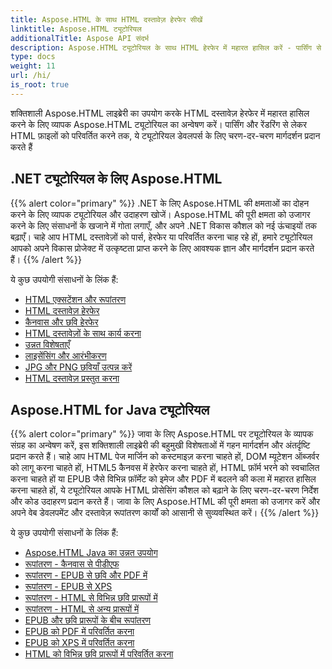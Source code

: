 ```yaml
---
title: Aspose.HTML के साथ HTML दस्तावेज़ हेरफेर सीखें
linktitle: Aspose.HTML ट्यूटोरियल
additionalTitle: Aspose API संदर्भ
description: Aspose.HTML ट्यूटोरियल के साथ HTML हेरफेर में महारत हासिल करें - पार्सिंग से लेकर रूपांतरण तक, डेवलपर्स के लिए चरण-दर-चरण मार्गदर्शन।
type: docs
weight: 11
url: /hi/
is_root: true
---
```


शक्तिशाली Aspose.HTML लाइब्रेरी का उपयोग करके HTML दस्तावेज़ हेरफेर में महारत हासिल करने के लिए व्यापक Aspose.HTML ट्यूटोरियल का अन्वेषण करें। पार्सिंग और रेंडरिंग से लेकर HTML फ़ाइलों को परिवर्तित करने तक, ये ट्यूटोरियल डेवलपर्स के लिए चरण-दर-चरण मार्गदर्शन प्रदान करते हैं

## .NET ट्यूटोरियल के लिए Aspose.HTML
{{% alert color="primary" %}}
.NET के लिए Aspose.HTML की क्षमताओं का दोहन करने के लिए व्यापक ट्यूटोरियल और उदाहरण खोजें। Aspose.HTML की पूरी क्षमता को उजागर करने के लिए संसाधनों के खजाने में गोता लगाएँ, और अपने .NET विकास कौशल को नई ऊंचाइयों तक बढ़ाएँ। चाहे आप HTML दस्तावेज़ों को पार्स, हेरफेर या परिवर्तित करना चाह रहे हों, हमारे ट्यूटोरियल आपको अपने विकास प्रोजेक्ट में उत्कृष्टता प्राप्त करने के लिए आवश्यक ज्ञान और मार्गदर्शन प्रदान करते हैं। 
{{% /alert %}}

ये कुछ उपयोगी संसाधनों के लिंक हैं:
 
- [HTML एक्सटेंशन और रूपांतरण](./net/html-extensions-and-conversions/)
- [HTML दस्तावेज़ हेरफेर](./net/html-document-manipulation/)
- [कैनवास और छवि हेरफेर](./net/canvas-and-image-manipulation/)
- [HTML दस्तावेज़ों के साथ कार्य करना](./net/working-with-html-documents/)
- [उन्नत विशेषताएँ](./net/advanced-features/)
- [लाइसेंसिंग और आरंभीकरण](./net/licensing-and-initialization/)
- [JPG और PNG छवियाँ उत्पन्न करें](./net/generate-jpg-and-png-images/)
- [HTML दस्तावेज़ प्रस्तुत करना](./net/rendering-html-documents/)

## Aspose.HTML for Java ट्यूटोरियल
{{% alert color="primary" %}}
जावा के लिए Aspose.HTML पर ट्यूटोरियल के व्यापक संग्रह का अन्वेषण करें, इस शक्तिशाली लाइब्रेरी की बहुमुखी विशेषताओं में गहन मार्गदर्शन और अंतर्दृष्टि प्रदान करते हैं। चाहे आप HTML पेज मार्जिन को कस्टमाइज़ करना चाहते हों, DOM म्यूटेशन ऑब्जर्वर को लागू करना चाहते हों, HTML5 कैनवस में हेरफेर करना चाहते हों, HTML फ़ॉर्म भरने को स्वचालित करना चाहते हों या EPUB जैसे विभिन्न फ़ॉर्मेट को इमेज और PDF में बदलने की कला में महारत हासिल करना चाहते हों, ये ट्यूटोरियल आपके HTML प्रोसेसिंग कौशल को बढ़ाने के लिए चरण-दर-चरण निर्देश और कोड उदाहरण प्रदान करते हैं। जावा के लिए Aspose.HTML की पूरी क्षमता को उजागर करें और अपने वेब डेवलपमेंट और दस्तावेज़ रूपांतरण कार्यों को आसानी से सुव्यवस्थित करें। 
{{% /alert %}}

ये कुछ उपयोगी संसाधनों के लिंक हैं:
 
- [Aspose.HTML Java का उन्नत उपयोग](./java/advanced-usage/)
- [रूपांतरण - कैनवास से पीडीएफ](./java/conversion-canvas-to-pdf/)
- [रूपांतरण - EPUB से छवि और PDF में](./java/conversion-epub-to-image-and-pdf/)
- [रूपांतरण - EPUB से XPS](./java/conversion-epub-to-xps/)
- [रूपांतरण - HTML से विभिन्न छवि प्रारूपों में](./java/conversion-html-to-various-image-formats/)
- [रूपांतरण - HTML से अन्य प्रारूपों में](./java/conversion-html-to-other-formats/)
- [EPUB और छवि प्रारूपों के बीच रूपांतरण](./java/converting-between-epub-and-image-formats/)
- [EPUB को PDF में परिवर्तित करना](./java/converting-epub-to-pdf/)
- [EPUB को XPS में परिवर्तित करना](./java/converting-epub-to-xps/)
- [HTML को विभिन्न छवि प्रारूपों में परिवर्तित करना](./java/converting-html-to-various-image-formats/)